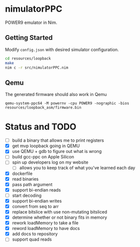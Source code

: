 # nimulatorPPC

POWER9 emulator in Nim.

## Getting Started

Modify ``config.json`` with desired simulator configuration.

```bash
cd resources/loopback
make
nim c -r src/nimulatorPPC.nim
```

## Qemu
The generated firmware should also work in Qemu

```
qemu-system-ppc64 -M powernv -cpu POWER9 -nographic -bios resources/loopback_asm/firmware.bin
```

# Status and TODO

 - [ ] build a binary that allows me to print registers
 - [x] get mvp loopback going in QEMU
 - [x] use QEMU + gdb to figure out what is wrong
 - [ ] build gcc-ppc on Apple Silicon
 - [ ] spin up developers log on my website
   - [ ] allows you to keep track of what you've learned
         each day
 - [x] dockerfile
 - [x] read binaries
 - [x] pass path argument
 - [x] support bi-endian reads
 - [ ] start decoding
 - [x] support bi-endian writes
 - [x] convert from seq to arr
 - [x] replace bitslice with use non-mutating bitsliced
 - [x] determine whether or not binary fits in memory
 - [x] rework loadMemory to take a file
 - [x] reword loadMemory to have docs
 - [x] add docs to repository
 - [ ] support quad reads